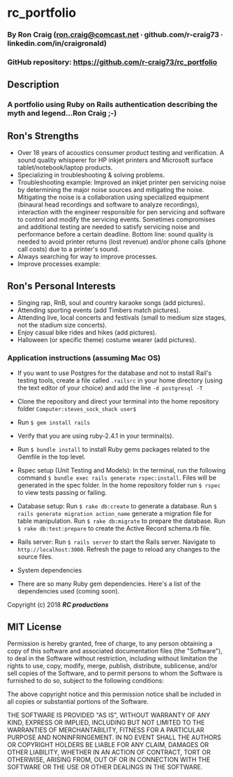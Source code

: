 # rc_portfolio

### By Ron Craig (ron.craig@comcast.net ∙ github.com/r-craig73 ∙ linkedin.com/in/craigronald)

### GitHub repository: https://github.com/r-craig73/rc_portfolio

## Description
### A portfolio using Ruby on Rails authentication describing the myth and legend...Ron Craig ;-)

## Ron's Strengths
* Over 18 years of acoustics consumer product testing and verification.  A sound quality whisperer for HP inkjet printers and Microsoft surface tablet/notebook/laptop products.
* Specializing in troubleshooting & solving problems.
* Troubleshooting example: Improved an inkjet printer pen servicing noise by determining the major noise sources and mitigating the noise. Mitigating the noise is a collaboration using specialized equipment (binaural head recordings and software to analyze recordings), interaction with the engineer responsible for pen servicing and software to control and modify the servicing events. Sometimes compromises and additional testing are needed to satisfy servicing noise and performance before a certain deadline. Bottom line: sound quality is needed to avoid printer returns (lost revenue) and/or phone calls (phone call costs) due to a printer's sound.
* Always searching for way to improve processes.
* Improve processes example:

## Ron's Personal Interests
* Singing rap, RnB, soul and country karaoke songs (add pictures).
* Attending sporting events (add Timbers match pictures).
* Attending live, local concerts and festivals (small to medium size stages, not the stadium size concerts).
* Enjoy casual bike rides and hikes (add pictures).
* Halloween (or specific theme) costume wearer (add pictures).

### Application instructions (assuming Mac OS)
* If you want to use Postgres for the database and not to install Rail's testing tools, create a file called `.railsrc` in your home directory (using the text editor of your choice) and add the line `-d postgresql -T`

* Clone the repository and direct your terminal into the home repository folder `Computer:steves_sock_shack user$`

* Run `$ gem install rails`

* Verify that you are using ruby-2.4.1 in your terminal(s).

* Run `$ bundle install` to install Ruby gems packages related to the Gemfile in the top level.

* Rspec setup (Unit Testing and Models): In the terminal, run the following command `$ bundle exec rails generate rspec:install`. Files will be generated in the spec folder.  In the home repository folder run `$ rspec` to view tests passing or failing.

* Database setup: Run `$ rake db:create` to generate a database. Run `$ rails generate migration action_name` generate a migration file for table manipulation. Run `$ rake db:migrate` to prepare the database. Run `$ rake db:test:prepare` to create the Active Record schema.rb file.

* Rails server: Run `$ rails server` to start the Rails server.  Navigate to `http://localhost:3000`.  Refresh the page to reload any changes to the source files.

* System dependencies
* There are so many Ruby gem dependencies. Here's a list of the dependencies used (coming soon).


Copyright (c) 2018 **_RC productions_**

MIT License
-----------
Permission is hereby granted, free of charge, to any person obtaining a copy of this software and associated documentation files (the "Software"), to deal in the Software without restriction, including without limitation the rights to use, copy, modify, merge, publish, distribute, sublicense, and/or sell copies of the Software, and to permit persons to whom the Software is furnished to do so, subject to the following conditions:

The above copyright notice and this permission notice shall be included in all copies or substantial portions of the Software.

THE SOFTWARE IS PROVIDED "AS IS", WITHOUT WARRANTY OF ANY KIND, EXPRESS OR IMPLIED, INCLUDING BUT NOT LIMITED TO THE WARRANTIES OF MERCHANTABILITY, FITNESS FOR A PARTICULAR PURPOSE AND NONINFRINGEMENT. IN NO EVENT SHALL THE AUTHORS OR COPYRIGHT HOLDERS BE LIABLE FOR ANY CLAIM, DAMAGES OR OTHER LIABILITY, WHETHER IN AN ACTION OF CONTRACT, TORT OR OTHERWISE, ARISING FROM, OUT OF OR IN CONNECTION WITH THE SOFTWARE OR THE USE OR OTHER DEALINGS IN THE SOFTWARE.
